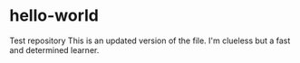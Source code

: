 # hello-world
Test repository
This is an updated version of the file.
I'm clueless but a fast and determined learner.
